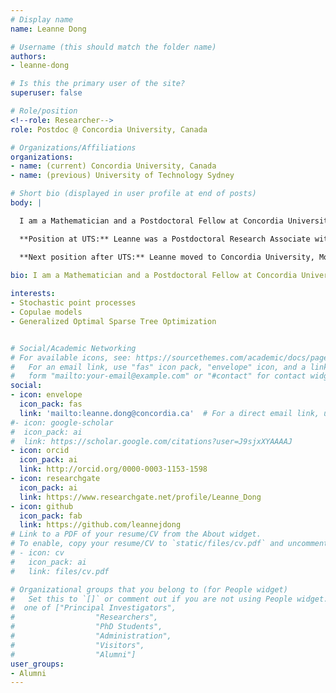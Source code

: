 ```yaml
---
# Display name
name: Leanne Dong

# Username (this should match the folder name)
authors:
- leanne-dong

# Is this the primary user of the site?
superuser: false

# Role/position
<!--role: Researcher-->
role: Postdoc @ Concordia University, Canada

# Organizations/Affiliations
organizations:
- name: (current) Concordia University, Canada
- name: (previous) University of Technology Sydney

# Short bio (displayed in user profile at end of posts)
body: | 

  I am a Mathematician and a Postdoctoral Fellow at Concordia University, School of Engineering and Computer Science. I completed my last postdoc in computer social media. I built dependence structure between labor occupation based on job counts data, using copulae. I also developed a theoretical model based on hawkes intensity point processes allows fitting information diffusion based on observed counts of events. The main tools we used were functional analysis and distribution theory. I completed my PhD in early 2018 on the topic of stochastic Navier-Stokes equations on the rotating spheres with stable Lévy noise, under supervision of Prof. Beniamin Goldys, the univeristy of Sydney. I have been teaching in universities on various topics for roughly 10 years. Prior to my PhD, I was a researcher in quantitative finance and stochastic processes.

  **Position at UTS:** Leanne was a Postdoctoral Research Associate with the Behavioral Data Science lab in UTS.

  **Next position after UTS:** Leanne moved to Concordia University, Montreal, Canada to start a postdoctoral position.
  
bio: I am a Mathematician and a Postdoctoral Fellow at Concordia University, School of Engineering and Computer Science. I completed my last postdoc in computer social media. I built dependence structure between labor occupation based on job counts data, using copulae. I also developed a theoretical model based on hawkes intensity point processes allows fitting information diffusion based on observed counts of events. The main tools we used were functional analysis and distribution theory.

interests:
- Stochastic point processes
- Copulae models
- Generalized Optimal Sparse Tree Optimization


# Social/Academic Networking
# For available icons, see: https://sourcethemes.com/academic/docs/page-builder/#icons
#   For an email link, use "fas" icon pack, "envelope" icon, and a link in the
#   form "mailto:your-email@example.com" or "#contact" for contact widget.
social:
- icon: envelope
  icon_pack: fas
  link: 'mailto:leanne.dong@concordia.ca'  # For a direct email link, use "mailto:test@example.org".
#- icon: google-scholar
#  icon_pack: ai
#  link: https://scholar.google.com/citations?user=J9sjxXYAAAAJ
- icon: orcid
  icon_pack: ai
  link: http://orcid.org/0000-0003-1153-1598
- icon: researchgate
  icon_pack: ai
  link: https://www.researchgate.net/profile/Leanne_Dong
- icon: github
  icon_pack: fab
  link: https://github.com/leannejdong
# Link to a PDF of your resume/CV from the About widget.
# To enable, copy your resume/CV to `static/files/cv.pdf` and uncomment the lines below.
# - icon: cv
#   icon_pack: ai
#   link: files/cv.pdf

# Organizational groups that you belong to (for People widget)
#   Set this to `[]` or comment out if you are not using People widget.
#  one of ["Principal Investigators",
#                  "Researchers",
#                  "PhD Students",
#                  "Administration",
#                  "Visitors",
#                  "Alumni"]
user_groups:
- Alumni
---
```

